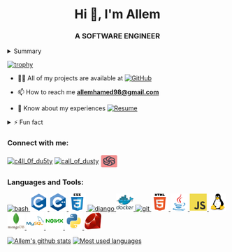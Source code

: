 <h1 align="center">Hi 👋, I'm Allem</h1>
<h3 align="center">A SOFTWARE ENGINEER</h3>

<details>
 <summary>Summary</summary>
Greetings, fellow code enthusiasts and fitness aficionados! My journey into the world of software engineering began with a simple question: "How do computers work?" That question, much like a good puzzle, led me down a path of discovery and exploration, turning me into the kind of person who loves to dive deep into the complexities of algorithms and the elegance of clean, efficient code. But don't let my love for code fool you; I'm also a fitness enthusiast, a gamer, and a self-improvement junkie. My academic journey has been as adventurous as my coding projects. From the hallowed halls of Al-Azhar University to the cutting-edge curriculum at ALX, I've been at the forefront of learning, always ready to dive into the next big challenge. These experiences have not only equipped me with the technical skills needed to excel in the tech industry but have also instilled in me a deep appreciation for continuous learning and the joy of discovery. My portfolio is a testament to my ability to tackle challenges head-on, often with a side of humor and a dash of creativity. From creating a Simple Shell to cloning the AirBnb console, each project is a reflection of my love for problem-solving and my knack for turning complex challenges into simple, elegant solutions. So, if you're looking for someone who's as passionate about solving problems as they are about learning new things, who loves a good challenge, and who's always up for a game of chess or a workout, then you've come to the right place. I'm always on the lookout for the next big challenge, whether it's a new algorithm to solve or a new game to conquer. After all, life is too short for bad code, and I'm here to prove it.
</details>

[![trophy](https://github-profile-trophy.vercel.app/?username=c4ll-0f-du5ty&theme=radical&no-bg=true&no-frame=true&row=1)](https://github.com/ryo-ma/github-profile-trophy)

<!---[![trophy](https://github-profile-trophy.vercel.app/?username=c4ll-0f-du5ty&theme=onedark&no-bg=true&no-frame=true&title=Commits,MultiLanguage,Repositories,Experience)](https://github.com/ryo-ma/github-profile-trophy)--->

- 👨‍💻 All of my projects are available at [![GitHub](https://img.shields.io/badge/GitHub-View-black?style=for-the-badge&logo=github)](https://github.com/C4ll-0f-Du5ty?tab=repositories)

- 📫 How to reach me **allemhamed98@gmail.com**

- 📄 Know about my experiences [![Resume](https://img.shields.io/badge/Resume-View-green?style=for-the-badge&logo=google-drive)](https://drive.google.com/file/d/1gN1tksgmAj0fPgsIVVhI3B5h9jeHJZ1S/view)

<details>
 <summary>⚡ Fun fact</summary>
 I've spent over a decade immersed in the digital world, racking up over 100 hours of gameplay in my favorite game, which is currently ranked in the top 100 games of all time. I've also completed a half-marathon and am training for a full marathon. In my quest for self-improvement, I've read over 50 books on the subject and have applied insights from psychology to enhance my decision-making. I'm a workout player and bodybuilder who's not afraid to flex my muscles (and my knowledge of psychology) in the gym. And let's not forget my competitive gaming skills, particularly in League of Legends, where I've won a significant number of competitions. It's a bit like being a superhero, but instead of saving the world, I'm saving my workout schedule and dominating the game!
</details>

<h3 align="left">Connect with me:</h3>
<p align="left">
<a href="https://codeforces.com/profile/c4ll_0f_du5ty" target="blank"><img align="center" src="https://raw.githubusercontent.com/rahuldkjain/github-profile-readme-generator/master/src/images/icons/Social/codeforces.svg" alt="c4ll_0f_du5ty" height="30" width="40" /></a>
<a href="https://www.leetcode.com/call_of_dusty" target="blank"><img align="center" src="https://raw.githubusercontent.com/rahuldkjain/github-profile-readme-generator/master/src/images/icons/Social/leet-code.svg" alt="call_of_dusty" height="30" width="40" /></a>
<a href="https://www.codewars.com/users/C4ll-0f-Du5ty" target="blank"><img align="center" src="https://github.com/C4ll-0f-Du5ty/C4ll-0f-Du5ty/blob/main/codewars.png" alt="Codewars" height="30" width="40" /></a>
</p>

<h3 align="left">Languages and Tools:</h3>
<p align="left"> <a href="https://www.gnu.org/software/bash/" target="_blank" rel="noreferrer"> <img src="https://www.vectorlogo.zone/logos/gnu_bash/gnu_bash-icon.svg" alt="bash" width="40" height="40"/> </a> <a href="https://www.cprogramming.com/" target="_blank" rel="noreferrer"> <img src="https://raw.githubusercontent.com/devicons/devicon/master/icons/c/c-original.svg" alt="c" width="40" height="40"/> </a> <a href="https://www.w3schools.com/cpp/" target="_blank" rel="noreferrer"> <img src="https://raw.githubusercontent.com/devicons/devicon/master/icons/cplusplus/cplusplus-original.svg" alt="cplusplus" width="40" height="40"/> </a> <a href="https://www.w3schools.com/css/" target="_blank" rel="noreferrer"> <img src="https://raw.githubusercontent.com/devicons/devicon/master/icons/css3/css3-original-wordmark.svg" alt="css3" width="40" height="40"/> </a> <a href="https://www.djangoproject.com/" target="_blank" rel="noreferrer"> <img src="https://cdn.worldvectorlogo.com/logos/django.svg" alt="django" width="40" height="40"/> </a> <a href="https://www.docker.com/" target="_blank" rel="noreferrer"> <img src="https://raw.githubusercontent.com/devicons/devicon/master/icons/docker/docker-original-wordmark.svg" alt="docker" width="40" height="40"/> </a> <a href="https://git-scm.com/" target="_blank" rel="noreferrer"> <img src="https://www.vectorlogo.zone/logos/git-scm/git-scm-icon.svg" alt="git" width="40" height="40"/> </a> <a href="https://www.w3.org/html/" target="_blank" rel="noreferrer"> <img src="https://raw.githubusercontent.com/devicons/devicon/master/icons/html5/html5-original-wordmark.svg" alt="html5" width="40" height="40"/> </a> <a href="https://www.java.com" target="_blank" rel="noreferrer"> <img src="https://raw.githubusercontent.com/devicons/devicon/master/icons/java/java-original.svg" alt="java" width="40" height="40"/> </a> <a href="https://developer.mozilla.org/en-US/docs/Web/JavaScript" target="_blank" rel="noreferrer"> <img src="https://raw.githubusercontent.com/devicons/devicon/master/icons/javascript/javascript-original.svg" alt="javascript" width="40" height="40"/> </a> <a href="https://www.linux.org/" target="_blank" rel="noreferrer"> <img src="https://raw.githubusercontent.com/devicons/devicon/master/icons/linux/linux-original.svg" alt="linux" width="40" height="40"/> </a> <a href="https://www.mongodb.com/" target="_blank" rel="noreferrer"> <img src="https://raw.githubusercontent.com/devicons/devicon/master/icons/mongodb/mongodb-original-wordmark.svg" alt="mongodb" width="40" height="40"/> </a> <a href="https://www.mysql.com/" target="_blank" rel="noreferrer"> <img src="https://raw.githubusercontent.com/devicons/devicon/master/icons/mysql/mysql-original-wordmark.svg" alt="mysql" width="40" height="40"/> </a> <a href="https://www.nginx.com" target="_blank" rel="noreferrer"> <img src="https://raw.githubusercontent.com/devicons/devicon/master/icons/nginx/nginx-original.svg" alt="nginx" width="40" height="40"/> </a> <a href="https://www.python.org" target="_blank" rel="noreferrer"> <img src="https://raw.githubusercontent.com/devicons/devicon/master/icons/python/python-original.svg" alt="python" width="40" height="40"/> </a> <a href="https://www.ruby-lang.org/en/" target="_blank" rel="noreferrer"> <img src="https://raw.githubusercontent.com/devicons/devicon/master/icons/ruby/ruby-original.svg" alt="ruby" width="40" height="40"/> </a> </p>

[![Allem's github stats](https://github-readme-stats.vercel.app/api?username=c4ll-0f-du5ty&show_icons=true&theme=radical&hide=["contribs","issues"])](https://github.com/C4ll-0f-Du5ty)  [![Most used languages](https://github-readme-stats.vercel.app/api/top-langs/?username=c4ll-0f-du5ty&layout=compact&theme=radical&hide=["contribs","issues"])](https://github.com/C4ll-0f-Du5ty)
##
<!---
C4ll-0f-Du5ty/C4ll-0f-Du5ty is a ✨ special ✨ repository because its `README.md` (this file) appears on your GitHub profile.
You can click the Preview link to take a look at your changes.
--->
